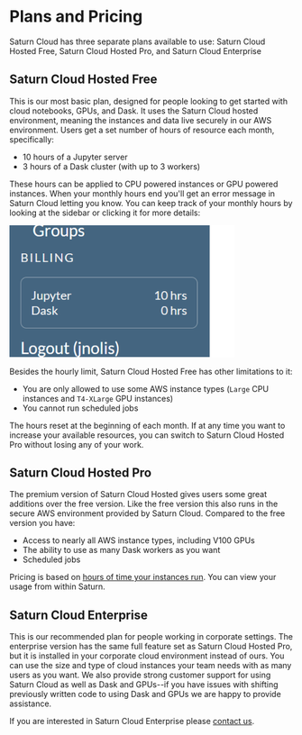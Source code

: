# Plans and Pricing

Saturn Cloud has three separate plans available to use: Saturn Cloud Hosted Free, Saturn Cloud Hosted Pro, and Saturn Cloud Enterprise

## Saturn Cloud Hosted Free

This is our most basic plan, designed for people looking to get started with cloud notebooks, GPUs, and Dask. It uses the Saturn Cloud hosted environment, meaning the instances and data live securely in our AWS environment. Users get a set number of hours of resource each month, specifically:

* 10 hours of a Jupyter server
* 3 hours of a Dask cluster (with up to 3 workers)

These hours can be applied to CPU powered instances or GPU powered instances. When your monthly hours end you'll get an error message in Saturn Cloud letting you know. You can keep track of your monthly hours by looking at the sidebar or clicking it for more details:

<img class="py-3" style="width:400px;" src="/images/docs/billing-sidebar.png" alt="Billing sidebar" class="doc-image">

Besides the hourly limit, Saturn Cloud Hosted Free has other limitations to it:

* You are only allowed to use some AWS instance types (`Large` CPU instances and `T4-XLarge` GPU instances)
* You cannot run scheduled jobs

The hours reset at the beginning of each month. If at any time you want to increase your available resources, you can switch to Saturn Cloud Hosted Pro without losing any of your work.

## Saturn Cloud Hosted Pro

The premium version of Saturn Cloud Hosted gives users some great additions over the free version. Like the free version this also runs in the secure AWS environment provided by Saturn Cloud. Compared to the free version you have:

* Access to nearly all AWS instance types, including V100 GPUs
* The ability to use as many Dask workers as you want
* Scheduled jobs

Pricing is based on [hours of time your instances run](/docs). You can view your usage from within Saturn.

## Saturn Cloud Enterprise

This is our recommended plan for people working in corporate settings. The enterprise version has the same full feature set as Saturn Cloud Hosted Pro, but it is installed in your corporate cloud environment instead of ours. You can use the size and type of cloud instances your team needs with as many users as you want. We also provide strong customer support for using Saturn Cloud as well as Dask and GPUs--if you have issues with shifting previously written code to using Dask and GPUs we are happy to provide assistance.

If you are interested in Saturn Cloud Enterprise please [contact us](mailto:sales@saturncloud.io).
